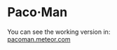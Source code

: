 Paco·Man
=======

You can see the working version in:<br>
<a href="http://pacoman.meteor.com">pacoman.meteor.com</a>

